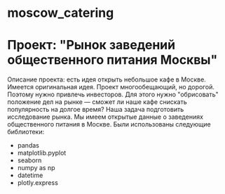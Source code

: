 # moscow_catering
# Проект: "Рынок заведений общественного питания Москвы"
Описание проекта: есть идея открыть небольшое кафе в Москве. Имеется оригинальная идея. Проект многообещающий, но дорогой. Поэтому нужно привлечь инвесторов. Для этого нужно "обрисовать" положение дел на рынке — сможет ли наше кафе снискать популярность на долгое время?
Наша задача подготовить исследование рынка. Мы имеем открытые данные о заведениях общественного питания в Москве.
Были использованы следующие библиотеки:
- pandas 
- matplotlib.pyplot 
- seaborn 
- numpy as np
- datetime 
- plotly.express 
